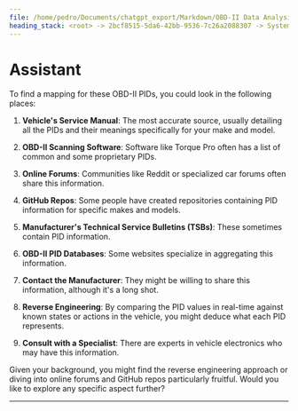 ```yaml
---
file: /home/pedro/Documents/chatgpt_export/Markdown/OBD-II Data Analysis.md
heading_stack: <root> -> 2bcf8515-5da6-42bb-9536-7c26a2088307 -> System -> 958e2dce-8044-4987-a9ec-1efb3e8bfa13 -> System -> aaa2ea53-a274-41b8-b465-6a75cf7716d5 -> User -> 096d8409-49c1-4715-b575-c46ed720f815 -> Assistant -> aaa26754-8a0b-461b-96d4-2e901197a9b6 -> User -> c5ed461d-e285-43c7-91df-3188c9c3503e -> Assistant
---
```

# Assistant

To find a mapping for these OBD-II PIDs, you could look in the following places:

1. **Vehicle's Service Manual**: The most accurate source, usually detailing all the PIDs and their meanings specifically for your make and model.

2. **OBD-II Scanning Software**: Software like Torque Pro often has a list of common and some proprietary PIDs.

3. **Online Forums**: Communities like Reddit or specialized car forums often share this information. 

4. **GitHub Repos**: Some people have created repositories containing PID information for specific makes and models.

5. **Manufacturer's Technical Service Bulletins (TSBs)**: These sometimes contain PID information.

6. **OBD-II PID Databases**: Some websites specialize in aggregating this information.

7. **Contact the Manufacturer**: They might be willing to share this information, although it's a long shot.

8. **Reverse Engineering**: By comparing the PID values in real-time against known states or actions in the vehicle, you might deduce what each PID represents.

9. **Consult with a Specialist**: There are experts in vehicle electronics who may have this information.

Given your background, you might find the reverse engineering approach or diving into online forums and GitHub repos particularly fruitful. Would you like to explore any specific aspect further?

---
